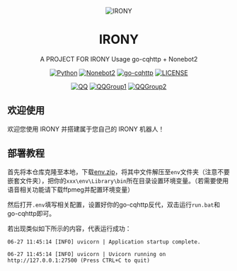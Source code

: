 <div align="center">

<p align="center">
<img  alt="IRONY" src="https://fastly.jsdelivr.net/gh/ElainaFanBoy/ElainaFanBoy.github.io/docs/logo.png"/>
</p>

<h1 align="center">
IRONY
</h1>

A PROJECT FOR IRONY Usage go-cqhttp + Nonebot2

<p align="center">

[![Python](https://img.shields.io/badge/Python-3.9+-00a393?style=for-the-badge&logo=python&color=406882)](https://python.org)
[![Nonebot2](https://img.shields.io/badge/Onebot-Nonebot2-red?style=for-the-badge&logo=appveyor&color=EA5252)](https://github.com/nonebot/nonebot2)
[![go-cqhttp](https://img.shields.io/badge/OneBot-go--cqhttp-green.svg?style=for-the-badge&logo=appveyor&color=a14576)](https://github.com/Mrs4s/go-cqhttp)
[![LICENSE](https://img.shields.io/github/license/ElainaFanBoy/IRONY?style=for-the-badge&logo=github&color=609966)](https://github.com/ElainaFanBoy/IRONY/blob/master/LICENSE)


[![QQ](https://img.shields.io/badge/Nanako-712111161-red?style=for-the-badge&logo=tencentqq&color=FFADBC)](http://wpa.qq.com/msgrd?v=3&uin=712111161&site=qq&menu=yes)
[![QQGroup1](https://img.shields.io/badge/%5BBot%231%5DIRONY%27s%20Home-527244914-red?style=for-the-badge&logo=tencentqq&color=3A8891)](https://qm.qq.com/cgi-bin/qm/qr?k=dRXdn8MbK5OjWVvp5nn3mZfVv9t0A5y5&jump_from=webapi&authKey=Rd35Ezb2myZwrujG+pZZk5u5mjCho4l8BGXWO+BXDolmv68QY1BcDtWv2arfnK5J)
[![QQGroup2](https://img.shields.io/badge/%5BBot%232%5DIRONY%27s%20Home-830376488-red?style=for-the-badge&logo=tencentqq&color=3A8891)](https://qm.qq.com/cgi-bin/qm/qr?k=AGfL9ka-0Fy5eH4ybuYDJmaI9G7nlG-m&jump_from=webapi&authKey=E/QvtkmiBn1ONZahU+Zc9sQaSh9IsMS9aCnxe/X6buLJBNPgN2cjFL2cj3r4VsRV)


<div align="left">

## 欢迎使用

欢迎您使用 IRONY 并搭建属于您自己的 IRONY 机器人！

## 部署教程

首先将本仓库克隆至本地，下载[env.zip](https://drive.google.com/file/d/1sK9ZF3TkhbL-FCLOTvJLdWuiwwpE6_NH/view?usp=sharing)，将其中文件解压至`env`文件夹（注意不要嵌套文件夹），把你的`xxx\env\Library\bin`所在目录设置环境变量。（若需要使用语音相关功能请下载ffpmeg并配置环境变量）

然后打开`.env`填写相关配置，设置好你的go-cqhttp反代，双击运行`run.bat`和go-cqhttp即可。

若出现类似如下所示的内容，代表运行成功：

```
06-27 11:45:14 [INFO] uvicorn | Application startup complete.

06-27 11:45:14 [INFO] uvicorn | Uvicorn running on http://127.0.0.1:27500 (Press CTRL+C to quit)
```
